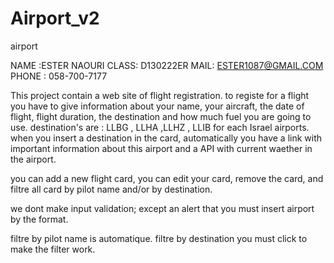 # Airport_v2
airport 

NAME :ESTER NAOURI 
CLASS: D130222ER
MAIL: ESTER1087@GMAIL.COM
PHONE : 058-700-7177

This project contain a web site of flight registration. 
to registe for a flight you have to give information about your name, your aircraft, the date of flight, flight duration, the destination and how much fuel you are going to use.
destination's are : LLBG , LLHA ,LLHZ , LLIB for each Israel airports.
when you insert a destination in the card, automatically you have a link with important information about this airport and a API with current waether in the airport.

you can add a new flight card, you can edit your card, remove the card, and filtre all card by pilot name  and/or by destination.

we dont make input validation; except an alert that you must insert  airport by the format.

filtre by pilot name is automatique.
filtre by destination you must click to make the filter work.

